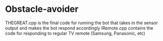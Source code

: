 # Obstacle-avoider
THEGREAT.cpp is the final code for running the bot that takes in the sensor output and makes the bot respond accordingly
IRemote.cpp contains the code for responding to regular TV remote (Samsung, Panasonic, etc)
